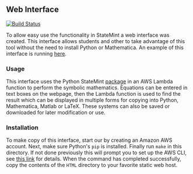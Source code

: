 ## Web Interface

[![Build Status](https://travis-ci.org/CameronDevine/StateMint.svg?branch=master)](https://travis-ci.org/CameronDevine/StateMint)

To allow easy use the functionality in StateMint a web interface was created.
This interface allows students and other to take advantage of this tool without the need to install Python or Mathematica.
An example of this interface is running [here](statemint.stmartin.edu).

### Usage

This interface uses the Python StateMint [package](../python/README.md) in an AWS Lambda function to perform the symbolic mathematics.
Equations can be entered in text boxes on the webpage, then the Lambda function is used to find the result which can be displayed in multiple forms for copying into Python, Mathematica, Matlab or LaTeX.
These systems can also be saved or downloaded for later modification or use.

### Installation

To make copy of this interface, start our by creating an Amazon AWS account.
Next, make sure Python's `pip` is installed.
Finally run `make` in this directory.
If not done previously this will prompt you to set up the AWS CLI, see [this link](https://docs.aws.amazon.com/cli/latest/userguide/cli-chap-getting-started.html) for details.
When the command has completed successfully, copy the contents of the `HTML` directory to your favorite static web host.
<!--stackedit_data:
eyJoaXN0b3J5IjpbMTg3NDQzMjY5MF19
-->
